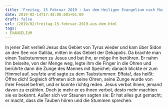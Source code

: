 ```yaml
---
title: 'Freitag, 15 Februar 2019 : Aus dem Heiligen Evangelium nach Markus - Mk 7,31-37.'
date: 2019-02-14T17:48:00.001+01:00
draft: false
url: /2019/02/freitag-15-februar-2019-aus-dem.html
tags: 
- EVANGELIUM
---
```


In jener Zeit verließ Jesus das Gebiet von Tyrus wieder und kam über Sidon an den See von Galiläa, mitten in das Gebiet der Dekapolis. Da brachte man einen Taubstummen zu Jesus und bat ihn, er möge ihn berühren. Er nahm ihn beiseite, von der Menge weg, legte ihm die Finger in die Ohren und berührte dann die Zunge des Mannes mit Speichel; danach blickte er zum Himmel auf, seufzte und sagte zu dem Taubstummen: Effata!, das heißt: Öffne dich! Sogleich öffneten sich seine Ohren, seine Zunge wurde von ihrer Fessel befreit, und er konnte richtig reden. Jesus verbot ihnen, jemand davon zu erzählen. Doch je mehr er es ihnen verbot, desto mehr machten sie es bekannt. Außer sich vor Staunen sagten sie: Er hat alles gut gemacht; er macht, dass die Tauben hören und die Stummen sprechen.